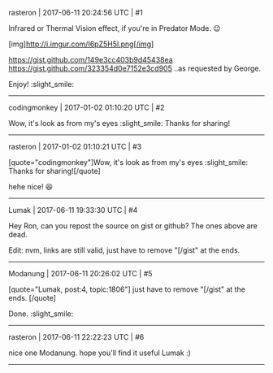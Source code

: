 rasteron | 2017-06-11 20:24:56 UTC | #1

Infrared or Thermal Vision effect, if you're in Predator Mode. :wink:

[img]http://i.imgur.com/I6pZ5H5l.png[/img]

https://gist.github.com/149e3cc403b9d45438ea
https://gist.github.com/323354d0e7152e3cd905
..as requested by George. 

Enjoy! :slight_smile:

-------------------------

codingmonkey | 2017-01-02 01:10:20 UTC | #2

Wow, it's look as from my's eyes :slight_smile: Thanks for sharing!

-------------------------

rasteron | 2017-01-02 01:10:21 UTC | #3

[quote="codingmonkey"]Wow, it's look as from my's eyes :slight_smile: Thanks for sharing![/quote]

hehe nice!  :laughing:

-------------------------

Lumak | 2017-06-11 19:33:30 UTC | #4

Hey Ron, can you repost the source on gist or github? The ones above are dead.

Edit: nvm, links are still valid, just have to remove "[/gist" at the ends.

-------------------------

Modanung | 2017-06-11 20:26:02 UTC | #5

[quote="Lumak, post:4, topic:1806"]
just have to remove "[/gist" at the ends.
[/quote]

Done. :slight_smile:

-------------------------

rasteron | 2017-06-11 22:22:23 UTC | #6

nice one Modanung. hope you'll find it useful Lumak :)

-------------------------

